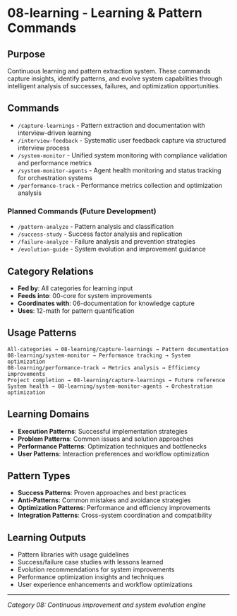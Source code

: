 # 08-learning - Learning & Pattern Commands

## Purpose
Continuous learning and pattern extraction system. These commands capture insights, identify patterns, and evolve system capabilities through intelligent analysis of successes, failures, and optimization opportunities.

## Commands
- `/capture-learnings` - Pattern extraction and documentation with interview-driven learning
- `/interview-feedback` - Systematic user feedback capture via structured interview process
- `/system-monitor` - Unified system monitoring with compliance validation and performance metrics
- `/system-monitor-agents` - Agent health monitoring and status tracking for orchestration systems
- `/performance-track` - Performance metrics collection and optimization analysis

### Planned Commands (Future Development)
- `/pattern-analyze` - Pattern analysis and classification
- `/success-study` - Success factor analysis and replication
- `/failure-analyze` - Failure analysis and prevention strategies
- `/evolution-guide` - System evolution and improvement guidance

## Category Relations
- **Fed by**: All categories for learning input
- **Feeds into**: 00-core for system improvements
- **Coordinates with**: 06-documentation for knowledge capture
- **Uses**: 12-math for pattern quantification

## Usage Patterns
```
All-categories → 08-learning/capture-learnings → Pattern documentation
08-learning/system-monitor → Performance tracking → System optimization
08-learning/performance-track → Metrics analysis → Efficiency improvements
Project completion → 08-learning/capture-learnings → Future reference
System health → 08-learning/system-monitor-agents → Orchestration optimization
```

## Learning Domains
- **Execution Patterns**: Successful implementation strategies
- **Problem Patterns**: Common issues and solution approaches
- **Performance Patterns**: Optimization techniques and bottlenecks
- **User Patterns**: Interaction preferences and workflow optimization

## Pattern Types
- **Success Patterns**: Proven approaches and best practices
- **Anti-Patterns**: Common mistakes and avoidance strategies
- **Optimization Patterns**: Performance and efficiency improvements
- **Integration Patterns**: Cross-system coordination and compatibility

## Learning Outputs
- Pattern libraries with usage guidelines
- Success/failure case studies with lessons learned
- Evolution recommendations for system improvements
- Performance optimization insights and techniques
- User experience enhancements and workflow optimizations

---
*Category 08: Continuous improvement and system evolution engine*
